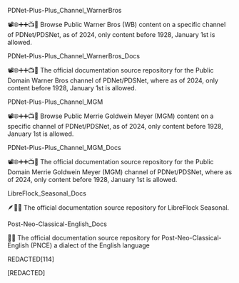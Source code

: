 
PDNet-Plus-Plus_Channel_WarnerBros

📽️🌐️➕️➕️📺️💾️ Browse Public Warner Bros (WB) content on a specific channel of PDNet/PDSNet, as of 2024, only content before 1928, January 1st is allowed.

PDNet-Plus-Plus_Channel_WarnerBros_Docs

📽️🌐️➕️➕️📺️💾️ The official documentation source repository for the Public Domain Warner Bros channel of PDNet/PDSNet, where as of 2024, only content before 1928, January 1st is allowed.

PDNet-Plus-Plus_Channel_MGM

📽️🌐️➕️➕️📺️💾️ Browse Public Merrie Goldwein Meyer (MGM) content on a specific channel of PDNet/PDSNet, as of 2024, only content before 1928, January 1st is allowed.

PDNet-Plus-Plus_Channel_MGM_Docs

📽️🌐️➕️➕️📺️💾️ The official documentation source repository for the Public Domain Merrie Goldwein Meyer (MGM) channel of PDNet/PDSNet, where as of 2024, only content before 1928, January 1st is allowed.

LibreFlock_Seasonal_Docs

🪶️🍂️📖️ The official documentation source repository for LibreFlock Seasonal.

Post-Neo-Classical-English_Docs

🏴󠁧󠁢󠁥󠁮󠁧󠁿️📖️ The official documentation source repository for Post-Neo-Classical-English (PNCE) a dialect of the English language

REDACTED[114]

[REDACTED]

